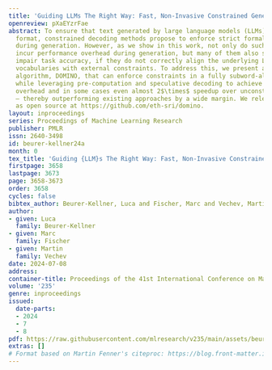 ```yaml
---
title: 'Guiding LLMs The Right Way: Fast, Non-Invasive Constrained Generation'
openreview: pXaEYzrFae
abstract: To ensure that text generated by large language models (LLMs) is in an expected
  format, constrained decoding methods propose to enforce strict formal language constraints
  during generation. However, as we show in this work, not only do such methods often
  incur performance overhead during generation, but many of them also significantly
  impair task accuracy, if they do not correctly align the underlying LLM sub-word
  vocabularies with external constraints. To address this, we present a novel decoding
  algorithm, DOMINO, that can enforce constraints in a fully subword-aligned fashion,
  while leveraging pre-computation and speculative decoding to achieve virtually no
  overhead and in some cases even almost 2$\times$ speedup over unconstrained decoding
  – thereby outperforming existing approaches by a wide margin. We release DOMINO
  as open source at https://github.com/eth-sri/domino.
layout: inproceedings
series: Proceedings of Machine Learning Research
publisher: PMLR
issn: 2640-3498
id: beurer-kellner24a
month: 0
tex_title: 'Guiding {LLM}s The Right Way: Fast, Non-Invasive Constrained Generation'
firstpage: 3658
lastpage: 3673
page: 3658-3673
order: 3658
cycles: false
bibtex_author: Beurer-Kellner, Luca and Fischer, Marc and Vechev, Martin
author:
- given: Luca
  family: Beurer-Kellner
- given: Marc
  family: Fischer
- given: Martin
  family: Vechev
date: 2024-07-08
address:
container-title: Proceedings of the 41st International Conference on Machine Learning
volume: '235'
genre: inproceedings
issued:
  date-parts:
  - 2024
  - 7
  - 8
pdf: https://raw.githubusercontent.com/mlresearch/v235/main/assets/beurer-kellner24a/beurer-kellner24a.pdf
extras: []
# Format based on Martin Fenner's citeproc: https://blog.front-matter.io/posts/citeproc-yaml-for-bibliographies/
---
```

